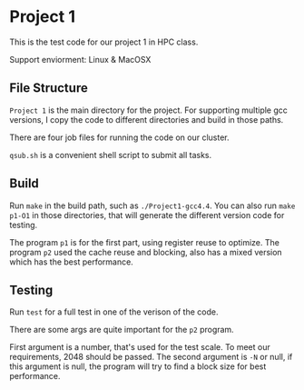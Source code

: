 Project 1
==============

This is the test code for our project 1 in HPC class.

Support enviorment: Linux & MacOSX

## File Structure

`Project 1` is the main directory for the project. For supporting multiple gcc versions, I copy the code to different directories and build in those paths. 

There are four job files for running the code on our cluster. 

`qsub.sh` is a convenient shell script to submit all tasks. 


## Build

Run `make` in the build path, such as `./Project1-gcc4.4`. 
You can also run `make p1-O1` in those directories, that will generate the different version code for testing.

The program `p1` is for the first part, using register reuse to optimize.
The program `p2` used the cache reuse and blocking, also has a mixed version which has the best performance.

## Testing

Run `test` for a full test in one of the verison of the code.

There are some args are quite important for the `p2` program.

First argument is a number, that's used for the test scale. To meet our requirements, 2048 should be passed. The second argument is `-N` or null, if this argument is null, the program will try to find a block size for best performance.

